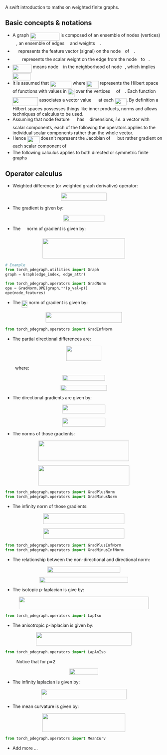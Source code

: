 A swift introduction to maths on weighted finite graphs. 

## Basic concepts \& notations
- A graph <img src="https://rawgit.com/aGIToz/Graph_Processing/main/svgs/85cc40412fab59dd8312996836032832.svg?invert_in_darkmode" align=middle width=93.85002pt height=24.65759999999998pt/> is composed of an ensemble of nodes (vertices) <img src="https://rawgit.com/aGIToz/Graph_Processing/main/svgs/76105ebc974ce8a02de91bcaf0d6d25f.svg?invert_in_darkmode" align=middle width=11.424765000000004pt height=22.46574pt/>, an ensemble of edges <img src="https://rawgit.com/aGIToz/Graph_Processing/main/svgs/7114e8b70a29f3808a4b0ac1fc360fba.svg?invert_in_darkmode" align=middle width=10.146180000000003pt height=22.46574pt/> and  weights <img src="https://rawgit.com/aGIToz/Graph_Processing/main/svgs/31fae8b8b78ebe01cbfbe2fe53832624.svg?invert_in_darkmode" align=middle width=12.210990000000004pt height=14.155350000000013pt/>.
- <img src="https://rawgit.com/aGIToz/Graph_Processing/main/svgs/5af5dfedd85fdeaae16799851aa32dff.svg?invert_in_darkmode" align=middle width=14.628075000000004pt height=14.61206999999998pt/> represents the feature vector (signal) on the node <img src="https://rawgit.com/aGIToz/Graph_Processing/main/svgs/77a3b857d53fb44e33b53e4c8b68351a.svg?invert_in_darkmode" align=middle width=5.663295000000005pt height=21.683310000000006pt/> of <img src="https://rawgit.com/aGIToz/Graph_Processing/main/svgs/68a463cbf8842017bbbab8ca879333c7.svg?invert_in_darkmode" align=middle width=10.753545000000003pt height=22.46574pt/>.
- <img src="https://rawgit.com/aGIToz/Graph_Processing/main/svgs/9982a9d682d08696452d15a2576d80da.svg?invert_in_darkmode" align=middle width=26.428050000000002pt height=14.155350000000013pt/> represents the scalar weight on the edge from the node <img src="https://rawgit.com/aGIToz/Graph_Processing/main/svgs/77a3b857d53fb44e33b53e4c8b68351a.svg?invert_in_darkmode" align=middle width=5.663295000000005pt height=21.683310000000006pt/> to <img src="https://rawgit.com/aGIToz/Graph_Processing/main/svgs/36b5afebdba34564d884d347484ac0c7.svg?invert_in_darkmode" align=middle width=7.710483000000004pt height=21.683310000000006pt/>.
- <img src="https://rawgit.com/aGIToz/Graph_Processing/main/svgs/aecc6bc1eedb9ff765636932647c2371.svg?invert_in_darkmode" align=middle width=61.25031pt height=24.65759999999998pt/> means  node <img src="https://rawgit.com/aGIToz/Graph_Processing/main/svgs/36b5afebdba34564d884d347484ac0c7.svg?invert_in_darkmode" align=middle width=7.710483000000004pt height=21.683310000000006pt/> in the neighborhood of node <img src="https://rawgit.com/aGIToz/Graph_Processing/main/svgs/77a3b857d53fb44e33b53e4c8b68351a.svg?invert_in_darkmode" align=middle width=5.663295000000005pt height=21.683310000000006pt/>, which implies <img src="https://rawgit.com/aGIToz/Graph_Processing/main/svgs/c9647823ee5e8d05324d75cee87fecd2.svg?invert_in_darkmode" align=middle width=57.386835000000005pt height=22.831379999999992pt/> 
- It is assumed that <img src="https://rawgit.com/aGIToz/Graph_Processing/main/svgs/c46b0a73b23393bd36737dbabb050895.svg?invert_in_darkmode" align=middle width=68.31957pt height=24.65759999999998pt/> where <img src="https://rawgit.com/aGIToz/Graph_Processing/main/svgs/d3584db9cb169974e404d7a462a8eb24.svg?invert_in_darkmode" align=middle width=38.25145500000001pt height=24.65759999999998pt/> represents the Hilbert space of functions with values in <img src="https://rawgit.com/aGIToz/Graph_Processing/main/svgs/1a2503597aeadb3519e1a57389e64b82.svg?invert_in_darkmode" align=middle width=20.774655000000003pt height=27.91271999999999pt/> over the vertices <img src="https://rawgit.com/aGIToz/Graph_Processing/main/svgs/76105ebc974ce8a02de91bcaf0d6d25f.svg?invert_in_darkmode" align=middle width=11.424765000000004pt height=22.46574pt/> of <img src="https://rawgit.com/aGIToz/Graph_Processing/main/svgs/68a463cbf8842017bbbab8ca879333c7.svg?invert_in_darkmode" align=middle width=10.753545000000003pt height=22.46574pt/>. Each function <img src="https://rawgit.com/aGIToz/Graph_Processing/main/svgs/88b0225dd0f0d709c42ef25c85a7f560.svg?invert_in_darkmode" align=middle width=81.44565pt height=27.91271999999999pt/> associates a vector value <img src="https://rawgit.com/aGIToz/Graph_Processing/main/svgs/5af5dfedd85fdeaae16799851aa32dff.svg?invert_in_darkmode" align=middle width=14.628075000000004pt height=14.61206999999998pt/> at each <img src="https://rawgit.com/aGIToz/Graph_Processing/main/svgs/5400c9e4aa85530857f423dc3663e46a.svg?invert_in_darkmode" align=middle width=37.17912pt height=22.46574pt/>. By definition a Hilbert spaces possesses things like inner products, norms and allows techniques of calculus to be used. 
- Assuming that node feature <img src="https://rawgit.com/aGIToz/Graph_Processing/main/svgs/0708a7aa93cb00a678b8378bf3cb747d.svg?invert_in_darkmode" align=middle width=16.081725000000002pt height=14.61206999999998pt/> has <img src="https://rawgit.com/aGIToz/Graph_Processing/main/svgs/2103f85b8b1477f430fc407cad462224.svg?invert_in_darkmode" align=middle width=8.556075000000003pt height=22.831379999999992pt/> dimensions, *i.e.* a vector with <img src="https://rawgit.com/aGIToz/Graph_Processing/main/svgs/2103f85b8b1477f430fc407cad462224.svg?invert_in_darkmode" align=middle width=8.556075000000003pt height=22.831379999999992pt/> scalar components, each of the following the operators applies to the individual scalar components rather than the whole vector.
- Hence <img src="https://rawgit.com/aGIToz/Graph_Processing/main/svgs/2ed95826b1b60194c780b949ffdfbf7f.svg?invert_in_darkmode" align=middle width=38.967885pt height=22.46574pt/> doesn't represent the Jacobian of <img src="https://rawgit.com/aGIToz/Graph_Processing/main/svgs/5af5dfedd85fdeaae16799851aa32dff.svg?invert_in_darkmode" align=middle width=14.628075000000004pt height=14.61206999999998pt/> but rather gradient on each scalar component of <img src="https://rawgit.com/aGIToz/Graph_Processing/main/svgs/5af5dfedd85fdeaae16799851aa32dff.svg?invert_in_darkmode" align=middle width=14.628075000000004pt height=14.61206999999998pt/>
- The following calculus applies to both directed or symmetric finite graphs

## Operator calculus
-  Weighted difference (or weighted graph derivative) operator:
<p align="center"><img src="https://rawgit.com/aGIToz/Graph_Processing/main/svgs/00b3f3e3d6bc50b4b3f77a233b827fd4.svg?invert_in_darkmode" align=middle width=145.501125pt height=26.15679pt/></p>

- The gradient is given by:
<p align="center"><img src="https://rawgit.com/aGIToz/Graph_Processing/main/svgs/99a6fd0b48a17bb3a4de8a55c383d353.svg?invert_in_darkmode" align=middle width=131.153055pt height=20.951535pt/></p>

- The <img src="https://rawgit.com/aGIToz/Graph_Processing/main/svgs/1896f4b1cd320a0c19bfdbfc9befc483.svg?invert_in_darkmode" align=middle width=11.681340000000004pt height=22.831379999999992pt/> norm of gradient is given by:
<p align="center"><img src="https://rawgit.com/aGIToz/Graph_Processing/main/svgs/06f82d5a668a63fa5e9163b093545163.svg?invert_in_darkmode" align=middle width=263.26245pt height=64.828995pt/></p>

```python
# Example
from torch_pdegraph.utilities import Graph
graph = Graph(edge_index, edge_attr)

from torch_pdegraph.operators import GradNorm
ope = GradNorm.OPE(graph,**(p_val=p))
ope(node_features)
```


- The <img src="https://rawgit.com/aGIToz/Graph_Processing/main/svgs/5c5b04bc8c9e7b8f84c87d8f7ec4dadd.svg?invert_in_darkmode" align=middle width=18.010080000000002pt height=22.831379999999992pt/> norm of gradient is given by:
<p align="center"><img src="https://rawgit.com/aGIToz/Graph_Processing/main/svgs/bd1e4a630163d73f5648042efe3c5621.svg?invert_in_darkmode" align=middle width=244.80884999999998pt height=33.583769999999994pt/></p>

```python
from torch_pdegraph.operators import GradInfNorm
```
- The partial directional differences are:

<p align="center"><img src="https://rawgit.com/aGIToz/Graph_Processing/main/svgs/5a20517a9641a91906f46a12c2451ee6.svg?invert_in_darkmode" align=middle width=112.26682499999998pt height=48.524849999999994pt/></p>

&emsp;&emsp;  where:

<p align="center"><img src="https://rawgit.com/aGIToz/Graph_Processing/main/svgs/63fde7548c01f603ec8af2f060098505.svg?invert_in_darkmode" align=middle width=135.42045pt height=18.020145pt/></p>

<p align="center"><img src="https://rawgit.com/aGIToz/Graph_Processing/main/svgs/8c6e794af5be87c66c06f17bdc0f038e.svg?invert_in_darkmode" align=middle width=148.38845999999998pt height=18.020145pt/></p>

- The directional gradients are given by:
<p align="center"><img src="https://rawgit.com/aGIToz/Graph_Processing/main/svgs/9beff79664a5abba8bc57d5b348f8de9.svg?invert_in_darkmode" align=middle width=138.60841499999998pt height=27.83319pt/></p>

<p align="center"><img src="https://rawgit.com/aGIToz/Graph_Processing/main/svgs/12e2b0ee01fa6e8ce4cadc0d84398c76.svg?invert_in_darkmode" align=middle width=138.97356pt height=27.83319pt/></p>

- The norms of those gradients:

<p align="center"><img src="https://rawgit.com/aGIToz/Graph_Processing/main/svgs/df29c6a2b9259375a0f50b89f4591ee2.svg?invert_in_darkmode" align=middle width=290.88674999999995pt height=64.828995pt/></p>

<p align="center"><img src="https://rawgit.com/aGIToz/Graph_Processing/main/svgs/dd35b39acc7fd6fc04ed20cfd0408dfd.svg?invert_in_darkmode" align=middle width=291.2514pt height=64.828995pt/></p>

```python
from torch_pdegraph.operators import GradPlusNorm
from torch_pdegraph.operators import GradMinusNorm
```

- The infinity norm of those gradients:

<p align="center"><img src="https://rawgit.com/aGIToz/Graph_Processing/main/svgs/3648a4c7313b17c42cbc36107a56c74a.svg?invert_in_darkmode" align=middle width=259.6473pt height=33.583769999999994pt/></p>

<p align="center"><img src="https://rawgit.com/aGIToz/Graph_Processing/main/svgs/1b442be9b166934b13f739e0affa7237.svg?invert_in_darkmode" align=middle width=260.01194999999996pt height=33.583769999999994pt/></p>

```python
from torch_pdegraph.operators import GradPlusInfNorm
from torch_pdegraph.operators import GradMinusInfNorm
```

- The relationship between the non-directional and directional norm:

<p align="center"><img src="https://rawgit.com/aGIToz/Graph_Processing/main/svgs/230557e88e4460295126c56cacd82297.svg?invert_in_darkmode" align=middle width=233.39414999999997pt height=18.613815pt/></p>

<p align="center"><img src="https://rawgit.com/aGIToz/Graph_Processing/main/svgs/2a0857f764f8757041a873913bad17f8.svg?invert_in_darkmode" align=middle width=283.79505pt height=18.020145pt/></p>

- The isotopic p-laplacian is give by:

<p align="center"><img src="https://rawgit.com/aGIToz/Graph_Processing/main/svgs/184e562a2170cf079feca95a605d5b21.svg?invert_in_darkmode" align=middle width=415.73729999999995pt height=40.548089999999995pt/></p>

```python
from torch_pdegraph.operators import LapIso
```
- The anisotropic p-laplacian is given by:

<p align="center"><img src="https://rawgit.com/aGIToz/Graph_Processing/main/svgs/ca8510b69f8abbf157d6d162f614176e.svg?invert_in_darkmode" align=middle width=306.10305pt height=41.762655pt/></p>

```python
from torch_pdegraph.operators import LapAnIso
```

&emsp; &emsp; Notice that for p=2
<p align="center"><img src="https://rawgit.com/aGIToz/Graph_Processing/main/svgs/89a2a18fde66a4e812973c9ea0e2a160.svg?invert_in_darkmode" align=middle width=91.13659499999999pt height=20.702714999999998pt/></p>

- The infinity laplacian is given by:
<p align="center"><img src="https://rawgit.com/aGIToz/Graph_Processing/main/svgs/790a8b38322a496f64b67dbdd543a96d.svg?invert_in_darkmode" align=middle width=273.92639999999994pt height=32.9901pt/></p>

- The mean curvature is given by:

<p align="center"><img src="https://rawgit.com/aGIToz/Graph_Processing/main/svgs/1ffe86dc8b7864b56c0d33fcb2c87ef0.svg?invert_in_darkmode" align=middle width=266.32649999999995pt height=58.893449999999994pt/></p>

```python
from torch_pdegraph.operators import MeanCurv
```

- Add more ...
